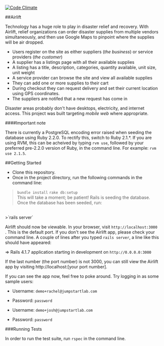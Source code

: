 [![Code Climate](https://codeclimate.com/github/Copywright/the_pivot/badges/gpa.svg)](https://codeclimate.com/github/Copywright/the_pivot)

##Airlift

Technology has a huge role to play in disaster relief and recovery. With Airlift, relief organizations can order disaster supplies from multiple vendors simultaneously, and then use Google Maps to pinpoint where the supplies will be air dropped.

* Users register on the site as either suppliers (*the business*) or service
providers (*the customer*)
* A supplier has a listings page with all their available supplies
* A listing has a title, description, categories, quantity available, unit size, unit weight
* A service provider can browse the site and view all available supplies
* They can add one or more supplies to their cart
* During checkout they can request delivery and set their current location using GPS coordinates.
* The suppliers are notifed that a new request has come in

Disaster areas probably don't have desktops, electricity, and internet
access. This project was built targeting *mobile web* where
appropriate.

####Important note

There is currently a PostgreSQL encoding error raised when seeding the database using Ruby 2.2.0. To rectify this, switch to Ruby 2.1.*. If you are using RVM, this can be acheived by typing <code>rvm use</code>, followed by your preferred pre-2.2.0 version of Ruby, in the command line. For example: <code>rvm use 2.1.5</code>.

##Getting Started

- Clone this repository.
- Once in the project directory, run the following commands in the command line:
>`bundle install`
>`rake db:setup`
<br />This will take a moment; be patient! Rails is seeding the database. Once the database has been seeded, run:
<br />
>`rails server`

Airlift should now be viewable. In your browser, visit `http://localhost:3000` . This is the default port. If you don't see the Airlift app, please check your command line. A couple of lines after you typed <code>rails server</code>, a line like this should have appeared:

   => Rails 4.1.7 application starting in development on `http://0.0.0.0:3000`

If the last number (the port number) is not 3000, you can still view the Airlift app by visiting http://localhost:[your port number]. 

If you can see the app now, feel free to poke around. Try logging in as some sample users:

- Username: `demo+rachel@jumpstartlab.com`
- Password: `password`

- Username: `demo+josh@jumpstartlab.com`
- Password: `password`

###Running Tests

In order to run the test suite, run <code>rspec</code> in the command line.
